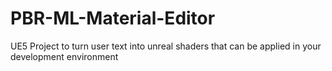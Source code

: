 # PBR-ML-Material-Editor
UE5 Project to turn user text into unreal shaders that can be applied in your development environment
